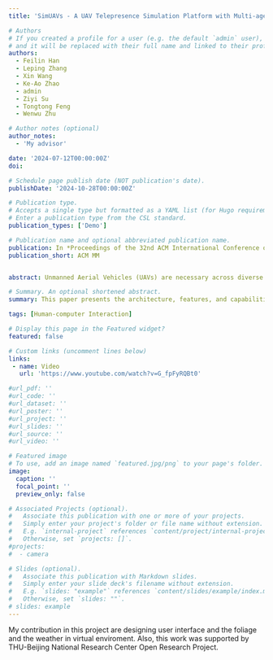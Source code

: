 ```yaml
---
title: 'SimUAVs - A UAV Telepresence Simulation Platform with Multi-agent Sensing and Dynamic Environment'

# Authors
# If you created a profile for a user (e.g. the default `admin` user), write the username (folder name) here
# and it will be replaced with their full name and linked to their profile.
authors:
  - Feilin Han
  - Leping Zhang
  - Xin Wang
  - Ke-Ao Zhao
  - admin
  - Ziyi Su
  - Tongtong Feng
  - Wenwu Zhu

# Author notes (optional)
author_notes:
  - 'My advisor'

date: '2024-07-12T00:00:00Z'
doi: 

# Schedule page publish date (NOT publication's date).
publishDate: '2024-10-28T00:00:00Z'

# Publication type.
# Accepts a single type but formatted as a YAML list (for Hugo requirements).
# Enter a publication type from the CSL standard.
publication_types: ['Demo']

# Publication name and optional abbreviated publication name.
publication: In *Proceedings of the 32nd ACM International Conference on Multimedia* Technical Demostrations Session
publication_short: ACM MM


abstract: Unmanned Aerial Vehicles (UAVs) are necessary across diverse domains, including disaster surveillance and wildlife conservation. However, the development and evaluation of UAV-related algorithms often encounter a significant hurdle: the scarcity of authentic training data. In this paper, we introduce SimUAVs, a telepresence simulation platform with a dynamic environment, serving as a realistic synthetic data generation, performance evaluation, and visualization tool for multi-agent collaboration learning. This paper presents the architecture, features, and capabilities of SimUAVs. Leveraging Unreal Engine (UE), AirSim APIs, and ROS (Robot Operating System), our platform enables realistic simulations, mirroring real-world conditions and facilitating research in UAV technology.

# Summary. An optional shortened abstract.
summary: This paper presents the architecture, features, and capabilities of SimUAVs. Leveraging Unreal Engine (UE), AirSim APIs, and ROS (Robot Operating System), our platform enables realistic simulations, mirroring real-world conditions and facilitating research in UAV technology.

tags: [Human-computer Interaction]

# Display this page in the Featured widget?
featured: false

# Custom links (uncomment lines below)
links:
 - name: Video
   url: 'https://www.youtube.com/watch?v=G_fpFyRQBt0'

#url_pdf: ''
#url_code: ''
#url_dataset: ''
#url_poster: ''
#url_project: ''
#url_slides: ''
#url_source: ''
#url_video: ''

# Featured image
# To use, add an image named `featured.jpg/png` to your page's folder.
image:
  caption: ''
  focal_point: ''
  preview_only: false

# Associated Projects (optional).
#   Associate this publication with one or more of your projects.
#   Simply enter your project's folder or file name without extension.
#   E.g. `internal-project` references `content/project/internal-project/index.md`.
#   Otherwise, set `projects: []`.
#projects:
#  - camera

# Slides (optional).
#   Associate this publication with Markdown slides.
#   Simply enter your slide deck's filename without extension.
#   E.g. `slides: "example"` references `content/slides/example/index.md`.
#   Otherwise, set `slides: ""`.
# slides: example
---
```

My contribution in this project are designing user interface and the foliage and the weather in virtual enviroment. Also, this work was supported by THU-Beijing National Research Center Open Research Project.
